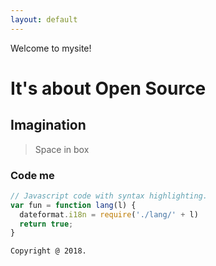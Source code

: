 ```yaml
---
layout: default
---
```


Welcome to mysite!

# It's about Open Source


## Imagination

> Space in box

### Code me

```js
// Javascript code with syntax highlighting.
var fun = function lang(l) {
  dateformat.i18n = require('./lang/' + l)
  return true;
}
```

```
Copyright @ 2018.
```
